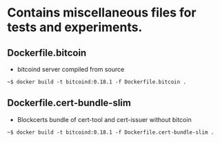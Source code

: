 # Contains miscellaneous files for tests and experiments.

## Dockerfile.bitcoin

* bitcoind server compiled from source

```shell
~$ docker build -t bitcoind:0.18.1 -f Dockerfile.bitcoin .
```

## Dockerfile.cert-bundle-slim

* Blockcerts bundle of cert-tool and cert-issuer without bitcoin

```shell
~$ docker build -t bitcoind:0.18.1 -f Dockerfile.cert-bundle-slim .
```
